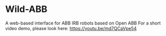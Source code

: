# Wild-ABB
A web-based interface for ABB IRB robots based on Open ABB 
For a short video demo, please look here: https://youtu.be/md7QCaVpe54
